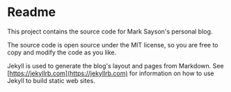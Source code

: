 # Readme

This project contains the source code for Mark Sayson's personal blog.

The source code is open source under the MIT license, so you are free to copy and modify the code as you like.

Jekyll is used to generate the blog's layout and pages from Markdown.  See [https://jekyllrb.com](https://jekyllrb.com) for information on how to use Jekyll to build static web sites.
